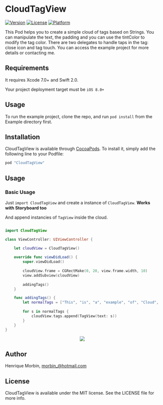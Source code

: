 # CloudTagView

[![Version](https://img.shields.io/cocoapods/v/CloudTagView.svg?style=flat)](http://cocoapods.org/pods/CloudTagView)
[![License](https://img.shields.io/cocoapods/l/CloudTagView.svg?style=flat)](http://cocoapods.org/pods/CloudTagView)
[![Platform](https://img.shields.io/cocoapods/p/CloudTagView.svg?style=flat)](http://cocoapods.org/pods/CloudTagView)

This Pod helps you to create a simple cloud of tags based on Strings. You can manipulate the text, the padding and you can use the tintColor to modify the tag color. There are two delegates to handle taps in the tag: close icon and tag touch. You can access the example project for more details or contacting me.

## Requirements

It requires Xcode 7.0+ and Swift 2.0.

Your project deployment target must be `iOS 8.0+`

## Usage

To run the example project, clone the repo, and run `pod install` from the Example directory first.

## Installation

CloudTagView is available through [CocoaPods](http://cocoapods.org). To install
it, simply add the following line to your Podfile:

```ruby
pod "CloudTagView"
```

## Usage

### Basic Usage
Just `import CloudTagView` and create a instance of `CloudTagView`. **Works with Storyboard too**

And append instancies of `TagView` inside the cloud.
```swift

import CloudTagView

class ViewController: UIViewController {

    let cloudView = CloudTagView()
    
    override func viewDidLoad() {
        super.viewDidLoad()
        
        cloudView.frame = CGRectMake(0, 20, view.frame.width, 10)
        view.addSubview(cloudView)
        
        addingTags()
    }

    func addingTags() {
        let normalTags = ["This", "is", "a", "example", "of", "Cloud", "Tag", "View"]
        
        for s in normalTags {
            cloudView.tags.append(TagView(text: s))
        }
    }
}
```

<p align="center"><img src ="https://github.com/Morbix/CloudTagView/raw/master/Screenshot.png" /></p>

## Author

Henrique Morbin, morbin_@hotmail.com

## License

CloudTagView is available under the MIT license. See the LICENSE file for more info.
